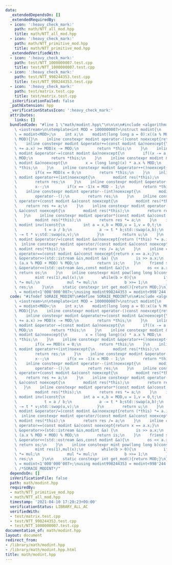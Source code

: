 ```yaml
---
data:
  _extendedDependsOn: []
  _extendedRequiredBy:
  - icon: ':heavy_check_mark:'
    path: math/NTT_all_mod.hpp
    title: math/NTT_all_mod.hpp
  - icon: ':heavy_check_mark:'
    path: math/NTT_primitive_mod.hpp
    title: math/NTT_primitive_mod.hpp
  _extendedVerifiedWith:
  - icon: ':heavy_check_mark:'
    path: test/NTT_1000000007.test.cpp
    title: test/NTT_1000000007.test.cpp
  - icon: ':heavy_check_mark:'
    path: test/NTT_998244353.test.cpp
    title: test/NTT_998244353.test.cpp
  - icon: ':heavy_check_mark:'
    path: test/matrix.test.cpp
    title: test/matrix.test.cpp
  _isVerificationFailed: false
  _pathExtension: hpp
  _verificationStatusIcon: ':heavy_check_mark:'
  attributes:
    links: []
  bundledCode: "#line 1 \"math/modint.hpp\"\n\n\n\n#include <algorithm>\n#include\
    \ <iostream>\n\ntemplate<int MOD = 1000000007>\nstruct modint{\n    using mint\
    \ = modint<MOD>;\n    int x;\n    modint(long long a = 0):x((a % MOD + MOD) %\
    \ MOD){}\n    inline constexpr modint operator-()const noexcept{return modint(-x);}\n\
    \    inline constexpr modint &operator+=(const modint &a)noexcept{\n        if((x\
    \ += a.x) >= MOD)x -= MOD;\n        return *this;\n    }\n    inline constexpr\
    \ modint &operator-=(const modint &a)noexcept{\n        if((x -= a.x) < 0)x +=\
    \ MOD;\n        return *this;\n    }\n    inline constexpr modint &operator*=(const\
    \ modint &a)noexcept{\n        x = (long long)(x) * a.x % MOD;\n        return\
    \ *this;\n    }\n    inline constexpr modint &operator++()noexcept{\n        x++;\n\
    \        if(x == MOD)x = 0;\n        return *this;\n    }\n    inline constexpr\
    \ modint operator++(int)noexcept{\n        modint res(*this);\n        operator++();\n\
    \        return res;\n    }\n    inline constexpr modint &operator--()noexcept{\n\
    \        x--;\n        if(x == -1)x = MOD - 1;\n        return *this;\n    }\n\
    \    inline constexpr modint operator--(int)noexcept{\n        modint res(*this);\n\
    \        operator--();\n        return res;\n    }\n    inline constexpr modint\
    \ operator+(const modint &a)const noexcept{\n        modint res(*this);\n    \
    \    return res += a;\n    }\n    inline constexpr modint operator-(const modint\
    \ &a)const noexcept{\n        modint res(*this);\n        return res -= a;\n \
    \   }\n    inline constexpr modint operator*(const modint &a)const noexcept{\n\
    \        modint res(*this);\n        return res *= a;\n    }\n    inline constexpr\
    \ modint inv()const{\n        int a = x,b = MOD,u = 1,v = 0,t;\n        while(b){\n\
    \            t = a / b;\n            a -= t * b;std::swap(a,b);\n            u\
    \ -= t * v;std::swap(u,v);\n        }\n        return u;\n    }\n    inline constexpr\
    \ modint &operator/=(const modint &a)noexcept{return (*this) *= a.inv();}\n  \
    \  inline constexpr modint operator/(const modint &a)const noexcept{\n       \
    \ modint res(*this);\n        return res /= a;\n    }\n    inline constexpr bool\
    \ operator==(const modint &a)const noexcept{return x == a.x;}\n    friend std::istream\
    \ &operator>>(std::istream &is,modint &a) {\n        is >> a.x;\n        a.x =\
    \ (a.x % MOD + MOD) % MOD;\n        return is;\n    }\n    friend std::ostream\
    \ &operator<<(std::ostream &os,const modint &a){\n        os << a.x;\n       \
    \ return os;\n    }\n    inline constexpr mint pow(long long b)const noexcept{\n\
    \        mint res(1),mul(x);\n        while(b > 0){\n            if(b & 1)res\
    \ *= mul;\n            mul *= mul;\n            b >>= 1;\n        }\n        return\
    \ res;\n    }\n\n    static constexpr int get_mod(){return MOD;}\n};\nusing modint1000000007\
    \ = modint<1'000'000'007>;\nusing modint998244353 = modint<998'244'353>;\n\n\n"
  code: "#ifndef SORAIE_MODINT\n#define SORAIE_MODINT\n\n#include <algorithm>\n#include\
    \ <iostream>\n\ntemplate<int MOD = 1000000007>\nstruct modint{\n    using mint\
    \ = modint<MOD>;\n    int x;\n    modint(long long a = 0):x((a % MOD + MOD) %\
    \ MOD){}\n    inline constexpr modint operator-()const noexcept{return modint(-x);}\n\
    \    inline constexpr modint &operator+=(const modint &a)noexcept{\n        if((x\
    \ += a.x) >= MOD)x -= MOD;\n        return *this;\n    }\n    inline constexpr\
    \ modint &operator-=(const modint &a)noexcept{\n        if((x -= a.x) < 0)x +=\
    \ MOD;\n        return *this;\n    }\n    inline constexpr modint &operator*=(const\
    \ modint &a)noexcept{\n        x = (long long)(x) * a.x % MOD;\n        return\
    \ *this;\n    }\n    inline constexpr modint &operator++()noexcept{\n        x++;\n\
    \        if(x == MOD)x = 0;\n        return *this;\n    }\n    inline constexpr\
    \ modint operator++(int)noexcept{\n        modint res(*this);\n        operator++();\n\
    \        return res;\n    }\n    inline constexpr modint &operator--()noexcept{\n\
    \        x--;\n        if(x == -1)x = MOD - 1;\n        return *this;\n    }\n\
    \    inline constexpr modint operator--(int)noexcept{\n        modint res(*this);\n\
    \        operator--();\n        return res;\n    }\n    inline constexpr modint\
    \ operator+(const modint &a)const noexcept{\n        modint res(*this);\n    \
    \    return res += a;\n    }\n    inline constexpr modint operator-(const modint\
    \ &a)const noexcept{\n        modint res(*this);\n        return res -= a;\n \
    \   }\n    inline constexpr modint operator*(const modint &a)const noexcept{\n\
    \        modint res(*this);\n        return res *= a;\n    }\n    inline constexpr\
    \ modint inv()const{\n        int a = x,b = MOD,u = 1,v = 0,t;\n        while(b){\n\
    \            t = a / b;\n            a -= t * b;std::swap(a,b);\n            u\
    \ -= t * v;std::swap(u,v);\n        }\n        return u;\n    }\n    inline constexpr\
    \ modint &operator/=(const modint &a)noexcept{return (*this) *= a.inv();}\n  \
    \  inline constexpr modint operator/(const modint &a)const noexcept{\n       \
    \ modint res(*this);\n        return res /= a;\n    }\n    inline constexpr bool\
    \ operator==(const modint &a)const noexcept{return x == a.x;}\n    friend std::istream\
    \ &operator>>(std::istream &is,modint &a) {\n        is >> a.x;\n        a.x =\
    \ (a.x % MOD + MOD) % MOD;\n        return is;\n    }\n    friend std::ostream\
    \ &operator<<(std::ostream &os,const modint &a){\n        os << a.x;\n       \
    \ return os;\n    }\n    inline constexpr mint pow(long long b)const noexcept{\n\
    \        mint res(1),mul(x);\n        while(b > 0){\n            if(b & 1)res\
    \ *= mul;\n            mul *= mul;\n            b >>= 1;\n        }\n        return\
    \ res;\n    }\n\n    static constexpr int get_mod(){return MOD;}\n};\nusing modint1000000007\
    \ = modint<1'000'000'007>;\nusing modint998244353 = modint<998'244'353>;\n\n#endif\
    \ /*SORAIE_MODINT*/"
  dependsOn: []
  isVerificationFile: false
  path: math/modint.hpp
  requiredBy:
  - math/NTT_primitive_mod.hpp
  - math/NTT_all_mod.hpp
  timestamp: '2021-04-10 17:20:23+09:00'
  verificationStatus: LIBRARY_ALL_AC
  verifiedWith:
  - test/matrix.test.cpp
  - test/NTT_998244353.test.cpp
  - test/NTT_1000000007.test.cpp
documentation_of: math/modint.hpp
layout: document
redirect_from:
- /library/math/modint.hpp
- /library/math/modint.hpp.html
title: math/modint.hpp
---
```

